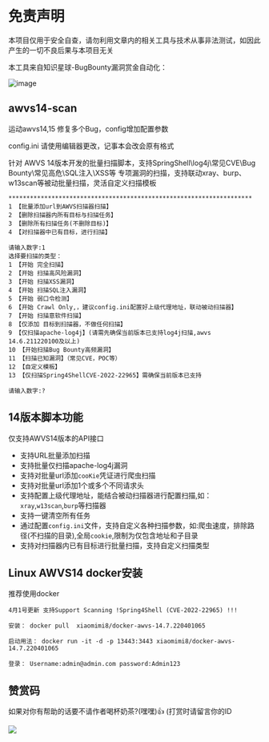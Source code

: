 # 免责声明
本项目仅用于安全自查，请勿利用文章内的相关工具与技术从事非法测试，如因此产生的一切不良后果与本项目无关



本工具来自知识星球-BugBounty漏洞赏金自动化：

![image](https://user-images.githubusercontent.com/50769953/167792916-20a9ee30-6f66-4f83-aa87-2c53e088565a.png)



## awvs14-scan
运动awvs14,15 修复多个Bug，config增加配置参数

config.ini 请使用编辑器更改，记事本会改会原有格式

针对 AWVS 14版本开发的批量扫描脚本，支持SpringShell\log4j\常见CVE\Bug Bounty\常见高危\SQL注入\XSS等 专项漏洞的扫描，支持联动xray、burp、w13scan等被动批量扫描，灵活自定义扫描模板

```
********************************************************************
1 【批量添加url到AWVS扫描器扫描】
2 【删除扫描器内所有目标与扫描任务】
3 【删除所有扫描任务(不删除目标)】
4 【对扫描器中已有目标，进行扫描】

请输入数字:1
选择要扫描的类型：
1 【开始 完全扫描】
2 【开始 扫描高风险漏洞】
3 【开始 扫描XSS漏洞】
4 【开始 扫描SQL注入漏洞】
5 【开始 弱口令检测】
6 【开始 Crawl Only,，建议config.ini配置好上级代理地址，联动被动扫描器】
7 【开始 扫描意软件扫描】
8 【仅添加 目标到扫描器，不做任何扫描】
9 【仅扫描apache-log4j】(请需先确保当前版本已支持log4j扫描,awvs 14.6.211220100及以上)
10 【开始扫描Bug Bounty高频漏洞】
11 【扫描已知漏洞】（常见CVE，POC等）
12 【自定义模板】
13 【仅扫描Spring4ShellCVE-2022-22965】需确保当前版本已支持

请输入数字:?
```

## 14版本脚本功能  
仅支持AWVS14版本的API接口
* 支持URL批量添加扫描
* 支持批量仅扫描apache-log4j漏洞
* 支持对批量url添加`cooKie`凭证进行爬虫扫描
* 支持对批量url添加1个或多个不同请求头
* 支持配置上级代理地址，能结合被动扫描器进行配置扫描,如：`xray`,`w13scan`,`burp`等扫描器
* 支持一键清空所有任务
* 通过配置`config.ini`文件，支持自定义各种扫描参数，如:爬虫速度，排除路径(不扫描的目录),全局`cookie`,限制为仅包含地址和子目录
* 支持对扫描器内已有目标进行批量扫描，支持自定义扫描类型



## Linux AWVS14 docker安装
推荐使用docker 
```
4月1号更新 支持Support Scanning !Spring4Shell (CVE-2022-22965) !!!

安装： docker pull  xiaomimi8/docker-awvs-14.7.220401065

启动用法： docker run -it -d -p 13443:3443 xiaomimi8/docker-awvs-14.7.220401065

登录： Username:admin@admin.com password:Admin123
```

## 赞赏码
如果对你有帮助的话要不请作者喝杯奶茶?(嘿嘿)👍 (打赏时请留言你的ID

![](https://s3.bmp.ovh/imgs/2022/02/185eb77e0285777a.png)



